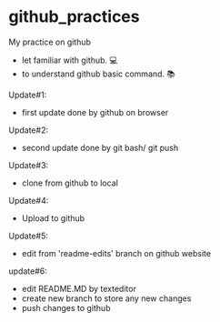# github_practices
My practice on github
  * let familiar with github. :computer:
  * to understand github basic command. :books:

Update#1:
  * first update done by github on browser

Update#2:
  * second update done by git bash/ git push
  
Update#3:
  * clone from github to local

Update#4:
  * Upload to github
  
Update#5:
  * edit from 'readme-edits' branch on github website

update#6:
  * edit README.MD by texteditor
  * create new branch to store any new changes
  * push changes to github
